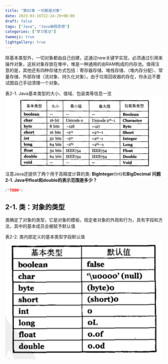 ```yaml
---
title: "第02章 一切都是对象"
date: 2023-03-16T22:24:29+08:00
draft: false
tags: ["Java", "Java编程思想"]
categories: ["学习笔记"]
twemoji: true
lightgallery: true
---
```


除基本类型外，一切对象都由自己创建，这通过new关键字实现，必须通过引用来操作对象，这些对象存放在堆中，堆是一种通用的由RAM构成的内存池。值得注意的是，其他还有四种存储方式包括：寄存器存储、堆栈存储、（堆内存分配）、常量存储、外部存储（流对象、持久化对象）。由于垃圾回收器的存在，你永远不要试图自己手动清理一个对象。

表2-1. Java基本类型的大小、值域、包装类等信息一览
![](./image/2023-02-10-10-28-20.png)
注意Java还提供了两个用于高精度计算的类: **BigInteger**(int)和**BigDecimal**
**问题2-1. Java中float和double的表示范围是多少？**
```java
/*TODO*/
```
## 2-1. 类：对象的类型
类确定了对象的类型，它是对象的模板，规定者对象的外观和行为，具有字段和方法，其中的基本成员会被赋予默认值

表2-2. 类内部定义的基本类型字段默认值
![](./image/2023-02-10-11-06-38.png)



